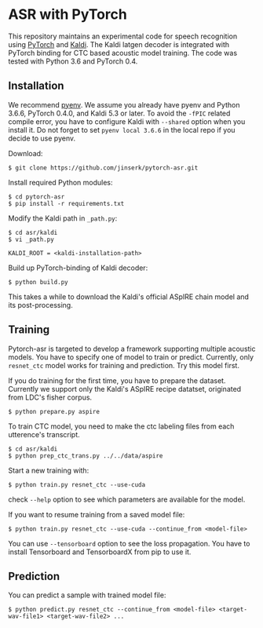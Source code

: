 # ASR with PyTorch

This repository maintains an experimental code for speech recognition using [PyTorch](https://github.com/pytorch/pytorch) and [Kaldi](https://github.com/kaldi-asr/kaldi).
The Kaldi latgen decoder is integrated with PyTorch binding for CTC based acoustic model training.
The code was tested with Python 3.6 and PyTorch 0.4.

## Installation

We recommend [pyenv](https://github.com/pyenv/pyenv). We assume you already have pyenv and Python 3.6.6, PyTorch 0.4.0, and Kaldi 5.3 or later.
To avoid the `-fPIC` related compile error, you have to configure Kaldi with `--shared` option when you install it.
Do not forget to set `pyenv local 3.6.6` in the local repo if you decide to use pyenv.

Download:
```
$ git clone https://github.com/jinserk/pytorch-asr.git
```

Install required Python modules:
```
$ cd pytorch-asr
$ pip install -r requirements.txt
```

Modify the Kaldi path in `_path.py`:
```
$ cd asr/kaldi
$ vi _path.py

KALDI_ROOT = <kaldi-installation-path>
```

Build up PyTorch-binding of Kaldi decoder:
```
$ python build.py
```
This takes a while to download the Kaldi's official ASpIRE chain model and its post-processing.


## Training

Pytorch-asr is targeted to develop a framework supporting multiple acoustic models. You have to specify one of model to train or predict.
Currently, only `resnet_ctc` model works for training and prediction. Try this model first.

If you do training for the first time, you have to prepare the dataset. Currently we support only the Kaldi's ASpIRE recipe datatset, originated from LDC's fisher corpus.
```
$ python prepare.py aspire
```

To train CTC model, you need to make the ctc labeling files from each utterence's transcript.
```
$ cd asr/kaldi
$ python prep_ctc_trans.py ../../data/aspire
```

Start a new training with:
```
$ python train.py resnet_ctc --use-cuda
```
check `--help` option to see which parameters are available for the model.

If you want to resume training from a saved model file:
```
$ python train.py resnet_ctc --use-cuda --continue_from <model-file>
```

You can use `--tensorboard` option to see the loss propagation. You have to install Tensorboard and TensorboardX from pip to use it.


## Prediction

You can predict a sample with trained model file:
```
$ python predict.py resnet_ctc --continue_from <model-file> <target-wav-file1> <target-wav-file2> ...
```


